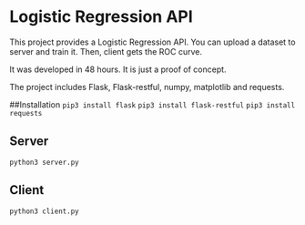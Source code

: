 # Logistic Regression API

This project provides a Logistic Regression API. 
You can upload a dataset to server and train it. Then, client gets the ROC curve.

It was developed in 48 hours. It is just a proof of concept.

The project includes Flask, Flask-restful, numpy, matplotlib and requests.

##Installation
`pip3 install flask`
`pip3 install flask-restful`
`pip3 install requests`

## Server 

`python3 server.py`

## Client 

`python3 client.py`
